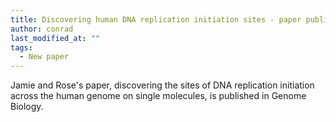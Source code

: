 ```yaml
---
title: Discovering human DNA replication initiation sites - paper published
author: conrad
last_modified_at: ""
tags:
  - New paper
---
```

<!-- excerpt start -->
Jamie and Rose's paper, discovering the sites of DNA replication initiation across the human genome on single molecules, is published in Genome Biology.
<!-- excerpt end -->

